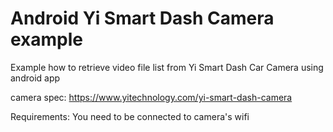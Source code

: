 # Android Yi Smart Dash Camera example
Example how to retrieve video file list from Yi Smart Dash Car Camera using android app

camera spec: https://www.yitechnology.com/yi-smart-dash-camera

Requirements: You need to be connected to camera's wifi
